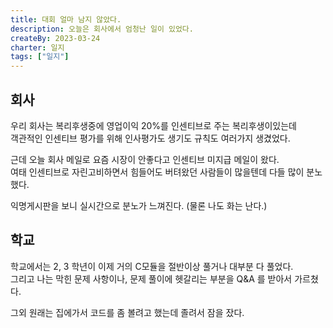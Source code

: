 ```yaml
---
title: 대회 얼마 남지 않았다.
description: 오늘은 회사에서 엄청난 일이 있었다.
createBy: 2023-03-24
charter: 일지
tags: ["일지"]
---
```


## 회사

우리 회사는 복리후생중에 영업이익 20%를 인센티브로 주는 복리후생이있는데               
객관적인 인센티브 평가를 위해 인사평가도 생기도 규칙도 여러가지 생겼었다.         

근데 오늘 회사 메일로 요즘 시장이 안좋다고 인센티브 미지급 메일이 왔다.             
여태 인센티브로 자린고비하면서 힘들어도 버텨왔던 사람들이 많을텐데 다들 많이 분노했다.          

익명게시판을 보니 실시간으로 분노가 느껴진다. (물론 나도 화는 난다.)

## 학교

학교에서는 2, 3 학년이 이제 거의 C모듈을 절반이상 풀거나 대부분 다 풀었다.                  
그리고 나는 막힌 문제 사항이나, 문제 풀이에 헷갈리는 부분을 Q&A 를 받아서 가르쳤다.        

그외 원래는 집에가서 코드를 좀 볼려고 했는데 졸려서 잠을 잤다.